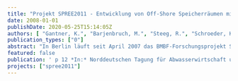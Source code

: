 ```yaml
---
title: "Projekt SPREE2011 - Entwicklung von Off-Shore Speicherräumen mit integrierter Klärtechnik zur Vermeidung von Mischwassereinleitungen in Gewässer"
date: 2008-01-01
publishDate: 2020-05-25T15:14:05Z
authors: [ "Gantner, K.", "Barjenbruch, M.", "Steeg, R.", "Schroeder, K." ]
publication_types: ["0"]
abstract: "In Berlin läuft seit April 2007 das BMBF-Forschungsprojekt SPREE2011, welches zum Ziel hat, eine neuartige Speichertechnologie für Mischwasserüberläufe zu entwickeln sowie Reinigungstechniken für die Mischwasserbehandlung zu erproben, die in Deutschland bisher nur aus anderen Anwendungsfällen bekannt sind. Auf diesem Wege soll ein direkter Beitrag geliefert werden zu den zukünftigen Zielen, die Stoffeinträge aus Misch- und Regenwasser in Gewässer zu minimieren."
featured: false
publication: ' p 12 *In:* Norddeutschen Tagung für Abwasserwirtschaft und Gewässerentwicklung. Lübeck. 21. - 22.5.2008'
projects: ["spree2011"]
---
```


